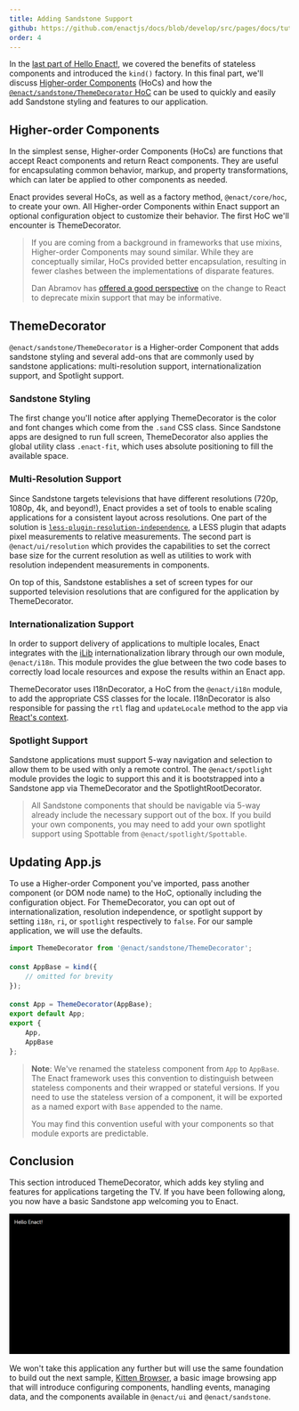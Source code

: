 ```yaml
---
title: Adding Sandstone Support
github: https://github.com/enactjs/docs/blob/develop/src/pages/docs/tutorials/tutorial-hello-enact/adding-sandstone-support/index.md
order: 4
---
```

In the [last part of Hello Enact!](../kind/), we covered the benefits of stateless components and introduced the `kind()` factory. In this final part, we'll discuss [Higher-order Components](#higher-order-components) (HoCs) and how the [`@enact/sandstone/ThemeDecorator` HoC](#themedecorator) can be used to quickly and easily add Sandstone styling and features to our application.

## Higher-order Components

In the simplest sense, Higher-order Components (HoCs) are functions that accept React components and return React components. They are useful for encapsulating common behavior, markup, and property transformations, which can later be applied to other components as needed.

Enact provides several HoCs, as well as a factory method, `@enact/core/hoc`, to create your own. All Higher-order Components within Enact support an optional configuration object to
customize their behavior. The first HoC we'll encounter is ThemeDecorator.

> If you are coming from a background in frameworks that use mixins, Higher-order Components
> may sound similar. While they are conceptually similar, HoCs provided better encapsulation,
> resulting in fewer clashes between the implementations of disparate features.
>
> Dan Abramov has [offered a good perspective](https://medium.com/@dan_abramov/mixins-are-dead-long-live-higher-order-components-94a0d2f9e750)
> on the change to React to deprecate mixin support that may be informative.

## ThemeDecorator

`@enact/sandstone/ThemeDecorator` is a Higher-order Component that adds sandstone styling and several add-ons that are commonly used by sandstone applications: multi-resolution support, internationalization support, and Spotlight support.

### Sandstone Styling

The first change you'll notice after applying ThemeDecorator is the color and font changes which come from the `.sand` CSS class. Since Sandstone apps are designed to run full screen,
ThemeDecorator also applies the global utility class `.enact-fit`, which uses absolute positioning to fill the available space.

### Multi-Resolution Support

Since Sandstone targets televisions that have different resolutions (720p, 1080p, 4k, and beyond!), Enact provides a set of tools to enable scaling applications for a consistent layout across resolutions. One part of the solution is [`less-plugin-resolution-independence`](https://github.com/enactjs/less-plugin-resolution-independence), a LESS plugin that adapts pixel measurements to relative measurements. The second part is `@enact/ui/resolution` which provides the capabilities to set the correct base size for the current resolution as well as utilities to work with resolution independent measurements in components.

On top of this, Sandstone establishes a set of screen types for our supported television resolutions that are configured for the application by ThemeDecorator.

### Internationalization Support

In order to support delivery of applications to multiple locales, Enact integrates with the [iLib](https://github.com/iLib-js/iLib) internationalization library through our own module, `@enact/i18n`. This module provides the glue between the two code bases to correctly load locale resources and expose the results within an Enact app.

ThemeDecorator uses I18nDecorator, a HoC from the `@enact/i18n` module, to add the appropriate CSS classes for the locale. I18nDecorator is also responsible for passing the `rtl` flag and `updateLocale` method to the app via [React's context](https://reactjs.org/docs/context.html).

### Spotlight Support

Sandstone applications must support 5-way navigation and selection to allow them to be used with only a remote control. The `@enact/spotlight` module provides the logic to support this and it is bootstrapped into a Sandstone app via ThemeDecorator and the SpotlightRootDecorator.

> All Sandstone components that should be navigable via 5-way already include the necessary support
> out of the box. If you build your own components, you may need to add your own spotlight support
> using Spottable from `@enact/spotlight/Spottable`.

## Updating App.js

To use a Higher-order Component you've imported, pass another component (or DOM node name) to the HoC, optionally including the configuration object. For ThemeDecorator, you can opt out of internationalization, resolution independence, or spotlight support by setting `i18n`, `ri`, or `spotlight` respectively to `false`. For our sample application, we will use the defaults.
```js
import ThemeDecorator from '@enact/sandstone/ThemeDecorator';

const AppBase = kind({
	// omitted for brevity
});

const App = ThemeDecorator(AppBase);
export default App;
export {
	App, 
	AppBase
};
```
> **Note**: We've renamed the stateless component from `App` to `AppBase`. The
> Enact framework uses this convention to distinguish between stateless components and their wrapped or stateful versions.
> If you need to use the stateless version of a component, it will be exported as a named export with
> `Base` appended to the name.
>
> You may find this convention useful with your components so that module exports are predictable.

## Conclusion

This section introduced ThemeDecorator, which adds key styling and features for applications targeting the TV. If you have been following along, you now have a basic Sandstone app welcoming you to Enact.

![Hello Sandstone!](Hello-Sandstone.png)

We won't take this application any further but will use the same foundation to build out the next sample, [Kitten Browser](../../tutorial-kitten-browser/), a basic image browsing app that will introduce configuring components, handling events, managing data, and the components available in `@enact/ui` and `@enact/sandstone`.
